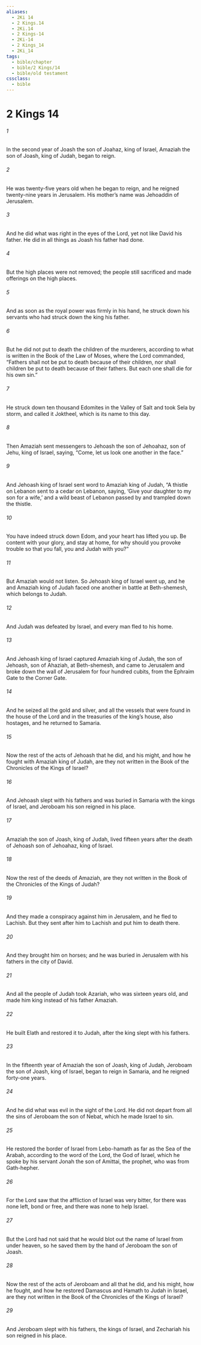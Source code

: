 ```yaml
---
aliases:
  - 2Ki 14
  - 2 Kings.14
  - 2Ki.14
  - 2 Kings-14
  - 2Ki-14
  - 2 Kings_14
  - 2Ki_14
tags:
  - bible/chapter
  - bible/2 Kings/14
  - bible/old testament
cssclass:
  - bible
---
```


# 2 Kings 14

###### 1
In the second year of Joash the son of Joahaz, king of Israel, Amaziah the son of Joash, king of Judah, began to reign.
###### 2
He was twenty-five years old when he began to reign, and he reigned twenty-nine years in Jerusalem. His mother’s name was Jehoaddin of Jerusalem.
###### 3
And he did what was right in the eyes of the Lord, yet not like David his father. He did in all things as Joash his father had done.
###### 4
But the high places were not removed; the people still sacrificed and made offerings on the high places.
###### 5
And as soon as the royal power was firmly in his hand, he struck down his servants who had struck down the king his father.
###### 6
But he did not put to death the children of the murderers, according to what is written in the Book of the Law of Moses, where the Lord commanded, “Fathers shall not be put to death because of their children, nor shall children be put to death because of their fathers. But each one shall die for his own sin.”
###### 7
He struck down ten thousand Edomites in the Valley of Salt and took Sela by storm, and called it Joktheel, which is its name to this day.
###### 8
Then Amaziah sent messengers to Jehoash the son of Jehoahaz, son of Jehu, king of Israel, saying, “Come, let us look one another in the face.”
###### 9
And Jehoash king of Israel sent word to Amaziah king of Judah, “A thistle on Lebanon sent to a cedar on Lebanon, saying, ‘Give your daughter to my son for a wife,’ and a wild beast of Lebanon passed by and trampled down the thistle.
###### 10
You have indeed struck down Edom, and your heart has lifted you up. Be content with your glory, and stay at home, for why should you provoke trouble so that you fall, you and Judah with you?”
###### 11
But Amaziah would not listen. So Jehoash king of Israel went up, and he and Amaziah king of Judah faced one another in battle at Beth-shemesh, which belongs to Judah.
###### 12
And Judah was defeated by Israel, and every man fled to his home.
###### 13
And Jehoash king of Israel captured Amaziah king of Judah, the son of Jehoash, son of Ahaziah, at Beth-shemesh, and came to Jerusalem and broke down the wall of Jerusalem for four hundred cubits, from the Ephraim Gate to the Corner Gate.
###### 14
And he seized all the gold and silver, and all the vessels that were found in the house of the Lord and in the treasuries of the king’s house, also hostages, and he returned to Samaria.
###### 15
Now the rest of the acts of Jehoash that he did, and his might, and how he fought with Amaziah king of Judah, are they not written in the Book of the Chronicles of the Kings of Israel?
###### 16
And Jehoash slept with his fathers and was buried in Samaria with the kings of Israel, and Jeroboam his son reigned in his place.
###### 17
Amaziah the son of Joash, king of Judah, lived fifteen years after the death of Jehoash son of Jehoahaz, king of Israel.
###### 18
Now the rest of the deeds of Amaziah, are they not written in the Book of the Chronicles of the Kings of Judah?
###### 19
And they made a conspiracy against him in Jerusalem, and he fled to Lachish. But they sent after him to Lachish and put him to death there.
###### 20
And they brought him on horses; and he was buried in Jerusalem with his fathers in the city of David.
###### 21
And all the people of Judah took Azariah, who was sixteen years old, and made him king instead of his father Amaziah.
###### 22
He built Elath and restored it to Judah, after the king slept with his fathers.
###### 23
In the fifteenth year of Amaziah the son of Joash, king of Judah, Jeroboam the son of Joash, king of Israel, began to reign in Samaria, and he reigned forty-one years.
###### 24
And he did what was evil in the sight of the Lord. He did not depart from all the sins of Jeroboam the son of Nebat, which he made Israel to sin.
###### 25
He restored the border of Israel from Lebo-hamath as far as the Sea of the Arabah, according to the word of the Lord, the God of Israel, which he spoke by his servant Jonah the son of Amittai, the prophet, who was from Gath-hepher.
###### 26
For the Lord saw that the affliction of Israel was very bitter, for there was none left, bond or free, and there was none to help Israel.
###### 27
But the Lord had not said that he would blot out the name of Israel from under heaven, so he saved them by the hand of Jeroboam the son of Joash.
###### 28
Now the rest of the acts of Jeroboam and all that he did, and his might, how he fought, and how he restored Damascus and Hamath to Judah in Israel, are they not written in the Book of the Chronicles of the Kings of Israel?
###### 29
And Jeroboam slept with his fathers, the kings of Israel, and Zechariah his son reigned in his place.


